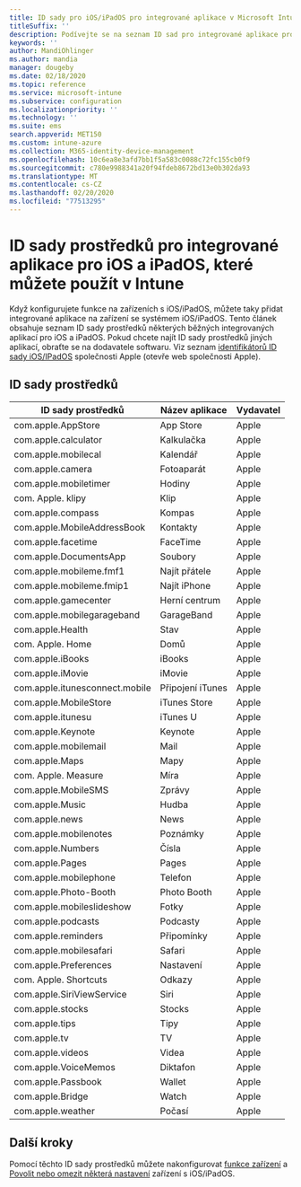 ```yaml
---
title: ID sady pro iOS/iPadOS pro integrované aplikace v Microsoft Intune – Azure | Microsoft Docs
titleSuffix: ''
description: Podívejte se na seznam ID sad pro integrované aplikace pro iOS a iPadOS. Pomocí těchto ID sady prostředků explicitně povolte aplikace v konfiguračních profilech zařízení a zásadách v Microsoft Intune.
keywords: ''
author: MandiOhlinger
ms.author: mandia
manager: dougeby
ms.date: 02/18/2020
ms.topic: reference
ms.service: microsoft-intune
ms.subservice: configuration
ms.localizationpriority: ''
ms.technology: ''
ms.suite: ems
search.appverid: MET150
ms.custom: intune-azure
ms.collection: M365-identity-device-management
ms.openlocfilehash: 10c6ea8e3afd7bb1f5a583c0088c72fc155cb0f9
ms.sourcegitcommit: c780e9988341a20f94fdeb8672bd13e0b302da93
ms.translationtype: MT
ms.contentlocale: cs-CZ
ms.lasthandoff: 02/20/2020
ms.locfileid: "77513295"
---
```

# <a name="bundle-ids-for-built-in-ios-and-ipados-apps-you-can-use-in-intune"></a>ID sady prostředků pro integrované aplikace pro iOS a iPadOS, které můžete použít v Intune

Když konfigurujete funkce na zařízeních s iOS/iPadOS, můžete taky přidat integrované aplikace na zařízení se systémem iOS/iPadOS. Tento článek obsahuje seznam ID sady prostředků některých běžných integrovaných aplikací pro iOS a iPadOS. Pokud chcete najít ID sady prostředků jiných aplikací, obraťte se na dodavatele softwaru. Viz seznam [identifikátorů ID sady iOS/IPadOS](https://support.apple.com/guide/mdm/ios-bundle-ids-mdm90f60c1ce/web) společnosti Apple (otevře web společnosti Apple).

## <a name="bundle-ids"></a>ID sady prostředků

| ID sady prostředků                   | Název aplikace     | Vydavatel |
|-----------------------------|--------------|-----------|
| com.apple.AppStore          | App Store    | Apple     |
| com.apple.calculator        | Kalkulačka   | Apple     |
| com.apple.mobilecal         | Kalendář     | Apple     |
| com.apple.camera            | Fotoaparát       | Apple     |
| com.apple.mobiletimer       | Hodiny        | Apple     |
| com. Apple. klipy             | Klip        | Apple     |
| com.apple.compass           | Kompas      | Apple     |
| com.apple.MobileAddressBook | Kontakty     | Apple     |
| com.apple.facetime          | FaceTime     | Apple     |
| com.apple.DocumentsApp      | Soubory        | Apple     |
| com.apple.mobileme.fmf1     | Najít přátele | Apple     |
| com.apple.mobileme.fmip1    | Najít iPhone  | Apple     |
| com.apple.gamecenter        | Herní centrum  | Apple     |
| com.apple.mobilegarageband  | GarageBand   | Apple     |
| com.apple.Health            | Stav       | Apple     |
| com. Apple. Home              | Domů         | Apple     |
| com.apple.iBooks            | iBooks       | Apple     |
| com.apple.iMovie            | iMovie       | Apple     |
| com.apple.itunesconnect.mobile | Připojení iTunes | Apple |
| com.apple.MobileStore       | iTunes Store | Apple     |
| com.apple.itunesu           | iTunes U     | Apple     |
| com.apple.Keynote           | Keynote      | Apple     |
| com.apple.mobilemail        | Mail         | Apple     |
| com.apple.Maps              | Mapy         | Apple     |
| com. Apple. Measure           | Míra      | Apple     |
| com.apple.MobileSMS         | Zprávy     | Apple     |
| com.apple.Music             | Hudba        | Apple     |
| com.apple.news              | News         | Apple     |
| com.apple.mobilenotes       | Poznámky        | Apple     |
| com.apple.Numbers           | Čísla      | Apple     |
| com.apple.Pages             | Pages        | Apple     |
| com.apple.mobilephone       | Telefon        | Apple     |
| com.apple.Photo-Booth       | Photo Booth  | Apple     |
| com.apple.mobileslideshow   | Fotky       | Apple     |
| com.apple.podcasts          | Podcasty     | Apple     |
| com.apple.reminders         | Připomínky    | Apple     |
| com.apple.mobilesafari      | Safari       | Apple     |
| com.apple.Preferences       | Nastavení     | Apple     |
| com. Apple. Shortcuts         | Odkazy    | Apple     |
| com.apple.SiriViewService   | Siri         | Apple     |
| com.apple.stocks            | Stocks       | Apple     |
| com.apple.tips              | Tipy         | Apple     |
| com.apple.tv                | TV           | Apple     |
| com.apple.videos            | Videa       | Apple     |
| com.apple.VoiceMemos        | Diktafon   | Apple     |
| com.apple.Passbook          | Wallet       | Apple     |
| com.apple.Bridge            | Watch        | Apple     |
| com.apple.weather           | Počasí      | Apple     |

## <a name="next-steps"></a>Další kroky

Pomocí těchto ID sady prostředků můžete nakonfigurovat [funkce zařízení](ios-device-features-settings.md) a [Povolit nebo omezit některá nastavení](device-restrictions-ios.md) zařízení s iOS/iPadOS.
